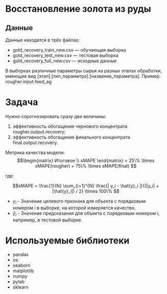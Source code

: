 # Восстановление золота из руды

## Данные

Данные находятся в трёх файлах:

- gold_recovery_train_new.csv — обучающая выборка
- gold_recovery_test_new.csv — тестовая выборка
- gold_recovery_full_new.csv — исходные данные

В выборках различные параметры сырья на разных этапах обработки, имеющие вид [этап].[тип_параметра].[название_параметра]. Пример: rougher.input.feed_ag

# Задача

Нужно спрогнозировать сразу две величины:
1.	эффективность обогащения чернового концентрата rougher.output.recovery;
2.	эффективность обогащения финального концентрата final.output.recovery.

Метрика качества модели:
$$\begin{matrix}
  Итоговое \\
  sMAPE
 \end{matrix} = 25\% \times sMAPE(rougher) + 75\% \times sMAPE(final) $$

где:

$$sMAPE = \frac{1}{N} \sum_{i=1}^{N} \frac{| y_i - \hat{y}_i |}{(|y_i| + |\hat{y}_i|) / 2} \times 100\% $$

* $y_i$ - Значение целевого признака для объекта с порядковым номером i в выборке, на которой измеряется качество.
* $\hat{y}_i$ - Значение предсказания для объекта с порядковым номером i, например, в тестовой выборке.

# Используемые библиотеки

- pandas
- os
- seaborn
- matplotlib
- numpy
- pylab
- sklearn
